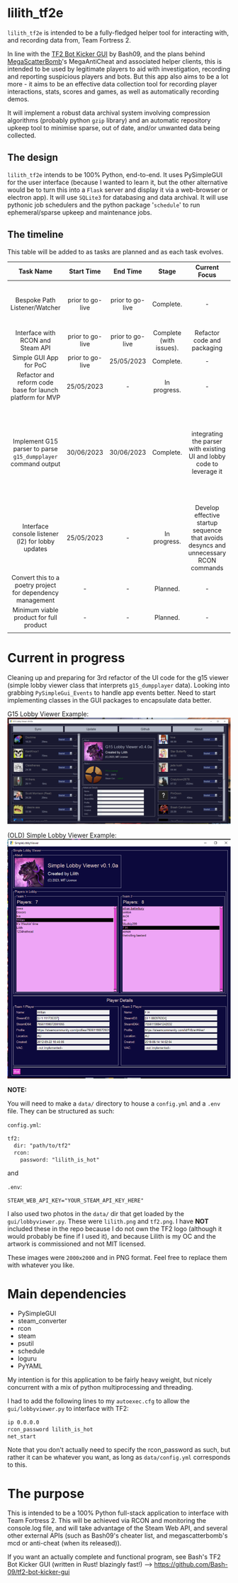 # lilith_tf2e

`lilith_tf2e` is intended to be a fully-fledged helper tool for interacting with, and recording data from, Team Fortress 2.

In line with the [TF2 Bot Kicker GUI](https://github.com/Bash-09/tf2-bot-kicker-gui) by Bash09, and the plans behind [MegaScatterBomb](https://www.youtube.com/@megascatterbomb)'s MegaAntiCheat and associated helper clients, this is intended to be used by legitimate players to aid with investigation, recording and reporting suspicious players and bots. But this app also aims to be a lot more - it aims to be an effective data collection tool for recording player interactions, stats, scores and games, as well as automatically recording demos.

It will implement a robust data archival system involving compression algorithms (probably python `gzip` library) and an automatic repository upkeep tool to minimise sparse, out of date, and/or unwanted data being collected.

## The design
`lilith_tf2e` intends to be 100% Python, end-to-end. It uses PySimpleGUI for the user interface (because I wanted to learn it, but the other alternative would be to turn this into a `Flask` server and display it via a web-browser or electron app). It will use `SQLite3` for databasing and data archival. It will use pythonic job schedulers and the python package '`schedule`' to run ephemeral/sparse upkeep and maintenance jobs. 

## The timeline

This table will be added to as tasks are planned and as each task evolves.

|                           Task Name                           |    Start Time    |     End Time     |          Stage          |                                    Current Focus                                     |                                                                          Issues                                                                           |                  Result                   |
|:-------------------------------------------------------------:|:----------------:|:----------------:|:-----------------------:|:------------------------------------------------------------------------------------:|:---------------------------------------------------------------------------------------------------------------------------------------------------------:|:-----------------------------------------:|
|                 Bespoke Path Listener/Watcher                 | prior to go-live | prior to go-live |        Complete.        |                                          -                                           |                                             Existing Pythonic packages do not work to solve the task at hand.                                             |              `clwd` package               |
|               Interface with RCON and Steam API               | prior to go-live | prior to go-live | Complete (with issues). |                             Refactor code and packaging                              |                                                                             -                                                                             |               `rc` package                |
|                    Simple GUI App for PoC                     | prior to go-live |    25/05/2023    |        Complete.        |                                          -                                           |                                                                             -                                                                             |         `gui/lobbyviewer.py` app          |
|   Refactor and reform code base for launch platform for MVP   |    25/05/2023    |        -         |      In progress.       |                                          -                                           |                                                                             -                                                                             |                     -                     |
| Implement G15 parser to parse `g15_dumpplayer` command output |    30/06/2023    |    30/06/2023    |        Complete.        |        integrating the parser with existing UI and lobby code to leverage it         | `g15_dumpplayer` returns data via RCON, yay! Downside - the packets are fragmented because the output is massive. Need to implement proper packet de-frag | g15parser package, FragClient rcon client |
|       Interface console listener (l2) for lobby updates       |    25/05/2023    |        -         |      In progress.       | Develop effective startup sequence that avoids desyncs and unnecessary RCON commands |                                                                                                                                                           |                                           |
|  Convert this to a poetry project for dependency management   |        -         |        -         |        Planned.         |                                          -                                           |                                                                             -                                                                             |                     -                     |
|            Minimum viable product for full product            |        -         |        -         |        Planned.         |                                          -                                           |                                                                             -                                                                             |                     -                     |
|                                                               |                  |                  |                         |                                                                                      |                                                                                                                                                           |                                           |

# Current in progress

Cleaning up and preparing for 3rd refactor of the UI code for the g15 viewer (simple lobby viewer class that interprets
`g15_dumpplayer` data). Looking into grabbing `PySimpleGui_Events` to handle app events better. Need to start implementing
classes in the GUI packages to encapsulate data better.

G15 Lobby Viewer Example:
![Functioning G15 lobby viewer from a random tf2 lobby i was in](docs/pictures/g15viewer.png)


(OLD) Simple Lobby Viewer Example:
![Functioning simple lobby viewer from a random TF2 lobby I was in](docs/pictures/gui.lobbyviewer.png)

**NOTE:**  

You will need to make a `data/` directory to house a `config.yml` and a `.env` file. They can be structured as such:

`config.yml`:
```
tf2:
  dir: "path/to/tf2"
  rcon:
    password: "lilith_is_hot"
```

and

`.env`:
```
STEAM_WEB_API_KEY="YOUR_STEAM_API_KEY_HERE"
```

I also used two photos in the `data/` dir that get loaded by the `gui/lobbyviewer.py`. These were `lilith.png` and `tf2.png`. I have **NOT** included these in the repo because I do not own the TF2 logo (although it would probably be fine if I used it), and because Lilith is my OC and the artwork is commissioned and not MIT licensed.

These images were `2000x2000` and in PNG format. Feel free to replace them with whatever you like.

# Main dependencies
- PySimpleGUI
- steam_converter
- rcon
- steam
- psutil
- schedule
- loguru
- PyYAML

My intention is for this application to be fairly heavy weight, but nicely concurrent with a mix of python multiprocessing and threading.

I had to add the following lines to my `autoexec.cfg` to allow the `gui/lobbyviewer.py` to interface with TF2:
```
ip 0.0.0.0
rcon_password lilith_is_hot
net_start 
```
Note that you don't actually need to specify the rcon_password as such, but rather it can be whatever you want, as long as `data/config.yml` corresponds to this.

# The purpose
This is intended to be a 100% Python full-stack application to interface with Team Fortress 2.
This will be achieved via RCON and monitoring the console.log file, and will take advantage of the Steam Web API, and several other external APIs (such as Bash09's cheater list, and 
megascatterbomb's mcd or anti-cheat (when its released)).

If you want an actually complete and functional program, see Bash's TF2 Bot Kicker GUI (written in Rust! blazingly fast!) --> https://github.com/Bash-09/tf2-bot-kicker-gui
